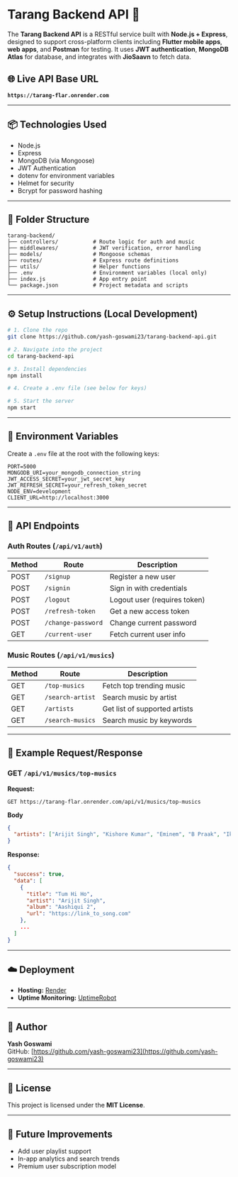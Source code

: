 # Tarang Backend API 🎵

The **Tarang Backend API** is a RESTful service built with **Node.js + Express**, designed to support cross-platform clients including **Flutter mobile apps**, **web apps**, and **Postman** for testing. It uses **JWT authentication**, **MongoDB Atlas** for database, and integrates with **JioSaavn** to fetch data.

## 🌐 Live API Base URL
**`https://tarang-flar.onrender.com`**

---

## 📦 Technologies Used

- Node.js
- Express
- MongoDB (via Mongoose)
- JWT Authentication
- dotenv for environment variables
- Helmet for security
- Bcrypt for password hashing

---

## 📁 Folder Structure

```
tarang-backend/
├── controllers/           # Route logic for auth and music
├── middlewares/           # JWT verification, error handling
├── models/                # Mongoose schemas
├── routes/                # Express route definitions
├── utils/                 # Helper functions
├── .env                   # Environment variables (local only)
├── index.js               # App entry point
└── package.json           # Project metadata and scripts
```

---

## ⚙️ Setup Instructions (Local Development)

```bash
# 1. Clone the repo
git clone https://github.com/yash-goswami23/tarang-backend-api.git

# 2. Navigate into the project
cd tarang-backend-api

# 3. Install dependencies
npm install

# 4. Create a .env file (see below for keys)

# 5. Start the server
npm start
```

---

## 🔐 Environment Variables

Create a `.env` file at the root with the following keys:

```env
PORT=5000
MONGODB_URI=your_mongodb_connection_string
JWT_ACCESS_SECRET=your_jwt_secret_key
JWT_REFRESH_SECRET=your_refresh_token_secret
NODE_ENV=development
CLIENT_URL=http://localhost:3000
```

---

## 🚀 API Endpoints

### Auth Routes (`/api/v1/auth`)

| Method | Route                | Description                     |
|--------|----------------------|---------------------------------|
| POST   | `/signup`            | Register a new user             |
| POST   | `/signin`            | Sign in with credentials        |
| POST   | `/logout`            | Logout user (requires token)    |
| POST   | `/refresh-token`     | Get a new access token          |
| POST   | `/change-password`   | Change current password         |
| GET    | `/current-user`      | Fetch current user info         |

### Music Routes (`/api/v1/musics`)

| Method | Route                | Description                         |
|--------|----------------------|-------------------------------------|
| GET    | `/top-musics`        | Fetch top trending music            |
| GET    | `/search-artist`     | Search music by artist              |
| GET    | `/artists`           | Get list of supported artists       |
| GET    | `/search-musics`     | Search music by keywords            |

---

## 📡 Example Request/Response

### GET `/api/v1/musics/top-musics`

**Request:**

```
GET https://tarang-flar.onrender.com/api/v1/musics/top-musics
```
**Body**
```json
{
  "artists": ["Arijit Singh", "Kishore Kumar", "Eminem", "B Praak", "Ikka"]
}
```
**Response:**
```json
{
  "success": true,
  "data": [
    {
      "title": "Tum Hi Ho",
      "artist": "Arijit Singh",
      "album": "Aashiqui 2",
      "url": "https://link_to_song.com"
    },
    ...
  ]
}
```

---

## ☁️ Deployment

- **Hosting:** [Render](https://render.com)
- **Uptime Monitoring:** [UptimeRobot](https://uptimerobot.com)

---

## 👤 Author

**Yash Goswami**  
GitHub: [https://github.com/yash-goswami23](https://github.com/yash-goswami23)

---

## 📌 License

This project is licensed under the **MIT License**.

---

## 🔮 Future Improvements

- Add user playlist support
- In-app analytics and search trends
- Premium user subscription model

